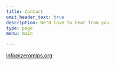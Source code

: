 ```yaml
---
title: Contact
omit_header_text: true
description: We'd love to hear from you
type: page
menu: main

---
```


info@zeromips.org
